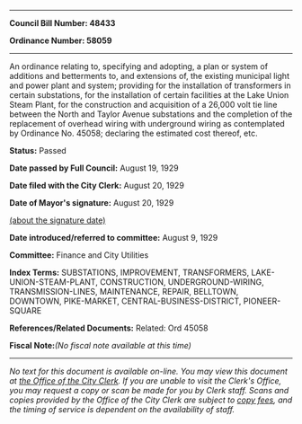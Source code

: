 

********

**Council Bill Number: 48433**
   
**Ordinance Number: 58059**
********

 An ordinance relating to, specifying and adopting, a plan or system of additions and betterments to, and extensions of, the existing municipal light and power plant and system; providing for the installation of transformers in certain substations, for the installation of certain facilities at the Lake Union Steam Plant, for the construction and acquisition of a 26,000 volt tie line between the North and Taylor Avenue substations and the completion of the replacement of overhead wiring with underground wiring as contemplated by Ordinance No. 45058; declaring the estimated cost thereof, etc.

**Status:** Passed
   
**Date passed by Full Council:** August 19, 1929
   
**Date filed with the City Clerk:** August 20, 1929
   
**Date of Mayor's signature:** August 20, 1929
   
[(about the signature date)](/~public/approvaldate.htm)
   
   
   
**Date introduced/referred to committee:** August 9, 1929
   
**Committee:** Finance and City Utilities
   
   
**Index Terms:** SUBSTATIONS, IMPROVEMENT, TRANSFORMERS, LAKE-UNION-STEAM-PLANT, CONSTRUCTION, UNDERGROUND-WIRING, TRANSMISSION-LINES, MAINTENANCE, REPAIR, BELLTOWN, DOWNTOWN, PIKE-MARKET, CENTRAL-BUSINESS-DISTRICT, PIONEER-SQUARE

**References/Related Documents:** Related: Ord 45058

**Fiscal Note:**_(No fiscal note available at this time)_
********

_No text for this document is available on-line. You may view this document at [the Office of the City Clerk](http://www.seattle.gov/leg/clerk/contactUs.htm). If you are unable to visit the Clerk's Office, you may request a copy or scan be made for you by Clerk staff. Scans and copies provided by the Office of the City Clerk are subject to [copy fees](http://clerk.seattle.gov/~public/clerkfees.htm), and the timing of service is dependent on the availability of staff._

